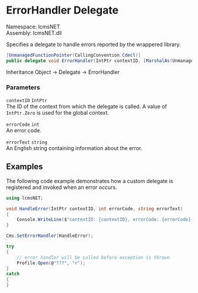 # ErrorHandler Delegate

Namespace: lcmsNET  
Assembly: lcmsNET.dll

Specifies a delegate to handle errors reported by the wrappered library.

```csharp
[UnmanagedFunctionPointer(CallingConvention.Cdecl)]
public delegate void ErrorHandler(IntPtr contextID, [MarshalAs(UnmanagedType.U4)] int errorCode, [MarshalAs(UnmanagedType.LPStr)] string errorText);
```

Inheritance Object → Delegate → ErrorHandler

### Parameters

`contextID` `IntPtr`  
The ID of the context from which the delegate is called. A value of `IntPtr.Zero` is used for the global context.

`errorCode` `int`  
An error code.

`errorText` `string`  
An English string containing information about the error.

## Examples

The following code example demonstrates how a custom delegate is registered and invoked when an error occurs.

```csharp
using lcmsNET;

void HandleError(IntPtr contextID, int errorCode, string errorText)
{
    Console.WriteLine($"contextID: {contextID}, errorCode: {errorCode}, errorText: '{errorText}'");
}

Cms.SetErrorHandler(HandleError);

try
{
    // error handler will be called before exception is thrown
    Profile.Open(@"???", "r");
}
catch
{
}
```